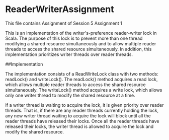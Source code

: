 # ReaderWriterAssignment

This file contains Assignment of Session 5 Assignment 1 

This is an implementation of the writer's-preference reader-writer lock in Scala. The purpose of this lock is to prevent more than one thread modifying a shared resource simultaneously and to allow multiple reader threads to access the shared resource simultaneously. In addition, this implementation prioritizes writer threads over reader threads.


##Implementation

The implementation consists of a ReadWriteLock class with two methods: readLock() and writeLock(). The readLock() method acquires a read lock, which allows multiple reader threads to access the shared resource simultaneously. The writeLock() method acquires a write lock, which allows only one writer thread to modify the shared resource at a time.

If a writer thread is waiting to acquire the lock, it is given priority over reader threads. That is, if there are any reader threads currently holding the lock, any new writer thread waiting to acquire the lock will block until all the reader threads have released their locks. Once all the reader threads have released their locks, the writer thread is allowed to acquire the lock and modify the shared resource.
